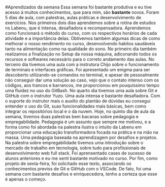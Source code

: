 #Aprendizados da semana
Essa semana foi bastante produtiva e eu tive acesso à muitos conhecimentos, que para mim, são **bastante** novos. Foram 5 dias de aula, com palestras, aulas práticas e desenvolvimento de exercícios. Nos primeiros dois dias aprendemos sobre a rotina de estudos ns Labenu, que é intensa, desafiadora e recompensadora. Aprendemos como funcionará o método do curso, com os respectivos horários de cada atividade e a importância delas. Obtivemos também algumas dicas de como melhorar o nosso rendimento no curso, desenvolvendo habitos saudáveis tanto na alimentação como na qualidade do sono. No primeiro dia também realizamos a finalização no Setup da nossa máquina, adiconando todos os recursos e softwares necessário para o correto andamento das aulas. No terceiro dia tivemos uma aula  com a instrutora Chijo sobre o funcionamento de terminais e interfaces gráficas. Foi apresentado um enigma para ser descoberto utilizando-se comandos no terminal, e apesar de pessoalmente não conseguir dar uma solução ao caso, vejo que o contato intenso com os códigos, aos trancos e barrancos, me proporcionou em pouquíssimo tempo uma fluidez no uso do GitBash. No quarto dia tivemos uma aula sobre Git e GitHub com o instrutor Yuzo. Uma aula intensa e bastante desafiadora. Com o suporte do instrutor mais o auxílio do plantão de dúvidas eu consegui entender o uso do Git, suas funcionalidades mais básicas, bem como  integrar os repositórios local e o da nuvem. Hoje, no quinto dia de aula da semana, tivemos duas palestras bem bacanas sobre pedagogia e empregabilidade. Pedagogia é um assunto que sempre me motivou, e a forma como foi abordada na palestra ilustra o intuito da Labenu em proporcionar uma educação transformadora focada na prática e na mão na massa. Uma pedagogia baseada na aprendizagem por desafios e projetos. Na palestra sobre empregabilidade tivemos uma introdução sobre o mercado de trabalho em tecnologia, sobre tudo para profissionais de desenvolvimento web full stack. Foi aprensentado cases de sucesso de alunos anteriores e eu me senti bastante motivado no curso. Por fim, como projeto de sexta-feira, foi solicitado esse texto, associando os conhecimentos previos de Git e GitHub com o VSCode. De fato, foi uma semana com bastante desafios e enriquecedora, tenho a certeza que esse é apenas o começo. 